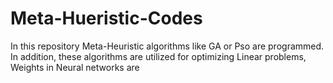 # Meta-Hueristic-Codes
In this repository Meta-Heuristic algorithms like GA or Pso are programmed. In addition, these algorithms are utilized for optimizing Linear problems, Weights in Neural networks are 

